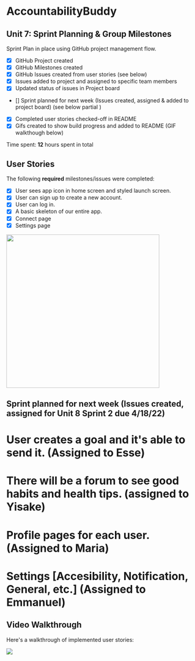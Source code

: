 
# AccountabilityBuddy

## Unit 7: Sprint Planning & Group Milestones
Sprint Plan in place using GitHub project management flow.
- [X] GitHub Project created 
- [X] GitHub Milestones created 
- [X] GitHub Issues created from user stories (see below)
- [X] Issues added to project and assigned to specific team members 
- [X] Updated status of issues in Project board 
- [] Sprint planned for next week (Issues created, assigned & added to project board) (see below partial )
- [X] Completed user stories checked-off in README 
- [X] Gifs created to show build progress and added to README (GIF walkthough below)

Time spent: **12** hours spent in total

## User Stories

The following **required** milestones/issues were completed:

- [X] User sees app icon in home screen and styled launch screen. 
- [X] User can sign up to create a new account. 
- [X] User can log in. 
- [X] A basic skeleton of our entire app.
- [X] Connect page
- [X] Settings page

 <img src="https://i.postimg.cc/DyMK42Vm/Imagen-de-i-OS.png" height=400>

## Sprint planned for next week (Issues created, assigned for Unit 8 Sprint 2 due 4/18/22) 

# User creates a goal and it's able to send it. (Assigned to Esse)
# There will be a forum to see good habits and health tips. (assigned to Yisake)
# Profile pages for each user.(Assigned to Maria) 
# Settings [Accesibility, Notification, General, etc.] (Assigned to Emmanuel)




## Video Walkthrough

Here's a walkthrough of implemented user stories:

![](http://g.recordit.co/GGNAPfc7wC.gif)






